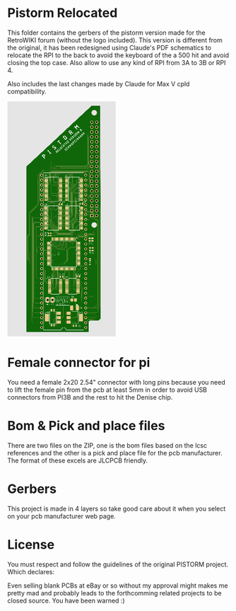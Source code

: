 # Pistorm Relocated

This folder contains the gerbers of the pistorm version made for the RetroWIKI forum (without the logo included). This version is different from the original, it has been redesigned using Claude's PDF schematics to relocate the RPI to the back to avoid the keyboard of the a 500 hit and avoid closing the top case. Also allow to use any kind of RPI from 3A to 3B or RPI 4.

Also includes the last changes made by Claude for Max V cpld compatibility.

![alt text](https://github.com/arananet/pistorm/blob/main/hardware/pistorm.png?raw=true)

# Female connector for pi

You need a female 2x20 2.54" connector with long pins because you need to lift the female pin from the pcb at least 5mm in order to avoid USB connectors from PI3B and the rest to hit the Denise chip.

# Bom & Pick and place files

There are two files on the ZIP, one is the bom files based on the lcsc references and the other is a pick and place file for the pcb manufacturer. The format of these excels are JLCPCB friendly.

# Gerbers

This project is made in 4 layers so take good care about it when you select on your pcb manufacturer web page.

# License

You must respect and follow the guidelines of the original PISTORM project. Which declares:

Even selling blank PCBs at eBay or so without my approval might makes me pretty mad and probably leads to the forthcomming related projects to be closed source. You have been warned :)
